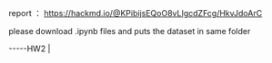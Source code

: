 report ： https://hackmd.io/@KPibijsEQoO8vLIgcdZFcg/HkvJdoArC

please download .ipynb files and puts the dataset in same folder

-----HW2
 |
